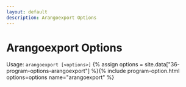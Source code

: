 ```yaml
---
layout: default
description: Arangoexport Options
---
```

Arangoexport Options
====================

Usage: `arangoexport [<options>]`
{% assign options = site.data["36-program-options-arangoexport"] %}{% include program-option.html options=options name="arangoexport" %}
